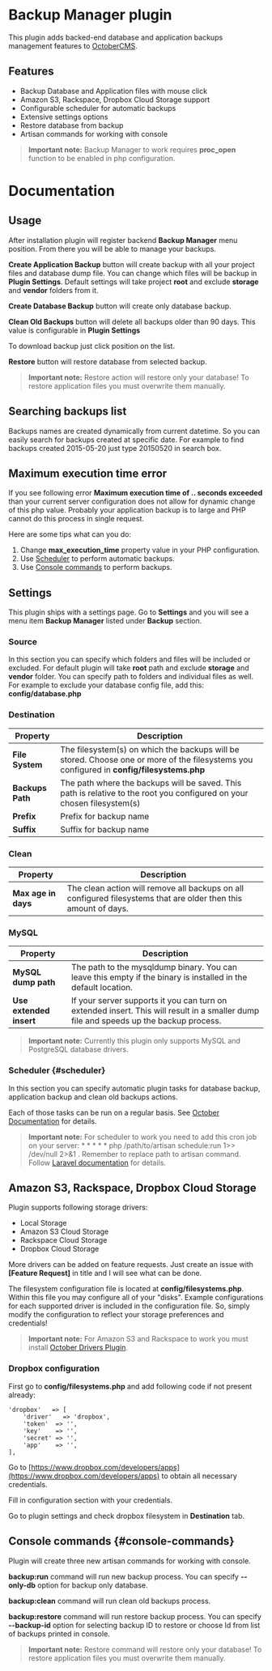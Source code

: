 # Backup Manager plugin

This plugin adds backed-end database and application backups management features to [OctoberCMS](http://octobercms.com).

## Features
* Backup Database and Application files with mouse click
* Amazon S3, Rackspace, Dropbox Cloud Storage support
* Configurable scheduler for automatic backups
* Extensive settings options
* Restore database from backup
* Artisan commands for working with console

> **Important note:** Backup Manager to work requires **proc_open** function to be enabled in php configuration.

# Documentation

## Usage

After installation plugin will register backend **Backup Manager** menu position. From there you will be able to manage your backups.

**Create Application Backup** button will create backup with all your project files and database dump file. You can change which files will be backup  in **Plugin Settings**. Default settings will take project **root** and exclude **storage** and **vendor** folders from it.

**Create Database Backup** button will create only database backup.

**Clean Old Backups** button will delete all backups older than 90 days. This value is configurable in **Plugin Settings**

To download backup just click position on the list.

**Restore** button will restore database from selected backup.

> **Important note:** Restore action will restore only your database! To restore application files you must overwrite them manually.

## Searching backups list
Backups names are created dynamically from current datetime. So you can easily search for backups created at specific date. For example to find backups created 2015-05-20 just type 20150520 in search box.

## Maximum execution time error

If you see following error **Maximum execution time of .. seconds exceeded** than your current server configuration does not allow for dynamic change of this php value. Probably your application backup is to large and PHP cannot do this process in single request.

Here are some tips what can you do:

1. Change **max_execution_time** property value in your PHP configuration.
2. Use [Scheduler](#scheduler) to perform automatic backups.
3. Use [Console commands](#console-commands) to perform backups.

## Settings

This plugin ships with a settings page. Go to **Settings** and you will see a menu item **Backup Manager** listed under **Backup** section.

### Source

In this section you can specify which folders and files will be included or excluded. For default plugin will take **root** path and exclude **storage** and **vendor** folder. You can specify path to folders and individual files as well. For example to exclude your database config file, add this: **config/database.php**

### Destination

Property | Description
--------------------- | ---------------------
**File System** | The filesystem(s) on which the backups will be stored. Choose one or more of the filesystems you configured in **config/filesystems.php**
**Backups Path** | The path where the backups will be saved. This path is relative to the root you configured on your chosen filesystem(s)
**Prefix** | Prefix for backup name
**Suffix** | Suffix for backup name

### Clean

Property | Description
--------------------- | ---------------------
**Max age in days** | The clean action will remove all backups on all configured filesystems that are older then this amount of days.

### MySQL

Property | Description
--------------------- | ---------------------
**MySQL dump path** | The path to the mysqldump binary. You can leave this empty if the binary is installed in the default location.
**Use extended insert** | If your server supports it you can turn on extended insert. This will result in a smaller dump file and speeds up the backup process.

> **Important note:** Currently this plugin only supports MySQL and PostgreSQL database drivers.

###  Scheduler {#scheduler}

In this section you can specify automatic plugin tasks for database backup, application backup and clean old backups actions.

Each of those tasks can be run on a regular basis. See [October Documentation](http://octobercms.com/docs/plugin/registration#scheduled-tasks) for details.

> **Important note:** For scheduler to work you need to add this cron job on your server: * * * * * php /path/to/artisan schedule:run 1>> /dev/null 2>&1 . Remember to replace path to artisan command. Follow [Laravel documentation](http://laravel.com/docs/master/scheduling#introduction) for details.

## Amazon S3, Rackspace, Dropbox Cloud Storage

Plugin supports following storage drivers:
* Local Storage
* Amazon S3 Cloud Storage
* Rackspace Cloud Storage
* Dropbox Cloud Storage

More drivers can be added on feature requests. Just create an issue with **[Feature Request]** in title and I will see what can be done.

The filesystem configuration file is located at **config/filesystems.php**. Within this file you may configure all of your "disks". Example configurations for each supported driver is included in the configuration file. So, simply modify the configuration to reflect your storage preferences and credentials!

> **Important note:** For Amazon S3 and Rackspace to work you must install [October Drivers Plugin](http://octobercms.com/plugin/october-drivers).

### Dropbox configuration

First go to **config/filesystems.php** and add following code if not present already:

    'dropbox'   => [
        'driver'   => 'dropbox',
        'token'  => '',
        'key'    => '',
        'secret' => '',
        'app'    => '',
    ],

Go to [https://www.dropbox.com/developers/apps](https://www.dropbox.com/developers/apps) to obtain all necessary credentials.

Fill in configuration section with your credentials.

Go to plugin settings and check dropbox filesystem in **Destination** tab.

## Console commands {#console-commands}

Plugin will create three new artisan commands for working with console.

**backup:run** command will run new backup process. You can specify **--only-db** option for backup only database.

**backup:clean** command will run clean old backups process.

**backup:restore** command will run restore backup process. You can specify **--backup-id** option for selecting backup ID to restore or choose Id from list of backups printed in console.

> **Important note:** Restore command will restore only your database! To restore application files you must overwrite them manually.